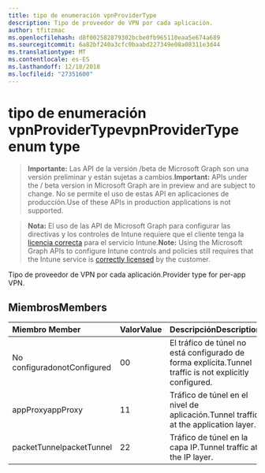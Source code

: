 ```yaml
---
title: tipo de enumeración vpnProviderType
description: Tipo de proveedor de VPN por cada aplicación.
author: tfitzmac
ms.openlocfilehash: d8f002582879302bcbe0fb965110eaa5e674a689
ms.sourcegitcommit: 6a82bf240a3cfc0baabd227349e08a08311e3d44
ms.translationtype: MT
ms.contentlocale: es-ES
ms.lasthandoff: 12/18/2018
ms.locfileid: "27351600"
---
```

# <a name="vpnprovidertype-enum-type"></a><span data-ttu-id="85fbb-103">tipo de enumeración vpnProviderType</span><span class="sxs-lookup"><span data-stu-id="85fbb-103">vpnProviderType enum type</span></span>

> <span data-ttu-id="85fbb-104">**Importante:** Las API de la versión /beta de Microsoft Graph son una versión preliminar y están sujetas a cambios.</span><span class="sxs-lookup"><span data-stu-id="85fbb-104">**Important:** APIs under the / beta version in Microsoft Graph are in preview and are subject to change.</span></span> <span data-ttu-id="85fbb-105">No se permite el uso de estas API en aplicaciones de producción.</span><span class="sxs-lookup"><span data-stu-id="85fbb-105">Use of these APIs in production applications is not supported.</span></span>

> <span data-ttu-id="85fbb-106">**Nota:** El uso de las API de Microsoft Graph para configurar las directivas y los controles de Intune requiere que el cliente tenga la [licencia correcta](https://go.microsoft.com/fwlink/?linkid=839381) para el servicio Intune.</span><span class="sxs-lookup"><span data-stu-id="85fbb-106">**Note:** Using the Microsoft Graph APIs to configure Intune controls and policies still requires that the Intune service is [correctly licensed](https://go.microsoft.com/fwlink/?linkid=839381) by the customer.</span></span>

<span data-ttu-id="85fbb-107">Tipo de proveedor de VPN por cada aplicación.</span><span class="sxs-lookup"><span data-stu-id="85fbb-107">Provider type for per-app VPN.</span></span>
## <a name="members"></a><span data-ttu-id="85fbb-108">Miembros</span><span class="sxs-lookup"><span data-stu-id="85fbb-108">Members</span></span>
|<span data-ttu-id="85fbb-109">Miembro	</span><span class="sxs-lookup"><span data-stu-id="85fbb-109">Member</span></span>|<span data-ttu-id="85fbb-110">Valor</span><span class="sxs-lookup"><span data-stu-id="85fbb-110">Value</span></span>|<span data-ttu-id="85fbb-111">Descripción</span><span class="sxs-lookup"><span data-stu-id="85fbb-111">Description</span></span>|
|:---|:---|:---|
|<span data-ttu-id="85fbb-112">No configurado</span><span class="sxs-lookup"><span data-stu-id="85fbb-112">notConfigured</span></span>|<span data-ttu-id="85fbb-113">0</span><span class="sxs-lookup"><span data-stu-id="85fbb-113">0</span></span>|<span data-ttu-id="85fbb-114">El tráfico de túnel no está configurado de forma explícita.</span><span class="sxs-lookup"><span data-stu-id="85fbb-114">Tunnel traffic is not explicitly configured.</span></span>|
|<span data-ttu-id="85fbb-115">appProxy</span><span class="sxs-lookup"><span data-stu-id="85fbb-115">appProxy</span></span>|<span data-ttu-id="85fbb-116">1</span><span class="sxs-lookup"><span data-stu-id="85fbb-116">1</span></span>|<span data-ttu-id="85fbb-117">Tráfico de túnel en el nivel de aplicación.</span><span class="sxs-lookup"><span data-stu-id="85fbb-117">Tunnel traffic at the application layer.</span></span>|
|<span data-ttu-id="85fbb-118">packetTunnel</span><span class="sxs-lookup"><span data-stu-id="85fbb-118">packetTunnel</span></span>|<span data-ttu-id="85fbb-119">2</span><span class="sxs-lookup"><span data-stu-id="85fbb-119">2</span></span>|<span data-ttu-id="85fbb-120">Tráfico de túnel en la capa IP.</span><span class="sxs-lookup"><span data-stu-id="85fbb-120">Tunnel traffic at the IP layer.</span></span>|





